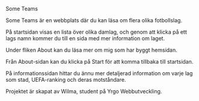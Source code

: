 Some Teams

Some Teams är en webbplats där du kan läsa om flera olika fotbollslag.

På startsidan visas en lista över olika damlag, och genom att klicka på ett lags namn kommer du till en sida med mer information om laget.

Under fliken About kan du läsa mer om mig som har byggt hemsidan.

Från About-sidan kan du klicka på Start för att komma tillbaka till startsidan.

På informationssidan hittar du ännu mer detaljerad information om varje lag som stad, UEFA-ranking och deras motståndare.

Projektet är skapat av Wilma, student på Yrgo Webbutveckling.